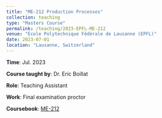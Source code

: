 ```yaml
---
title: "ME-212 Production Processes"
collection: teaching
type: "Masters Course"
permalink: /teaching/2023-EPFL-ME-212
venue: "École Polytechnique Fédérale de Lausanne (EPFL)"
date: 2023-07-01
location: "Lausanne, Switzerland"
---
```


**Time**: Jul. 2023 

**Course taught by**: Dr. Eric Boillat	

**Role**: Teaching Assistant

**Work**: Final examination proctor

**Coursebook**: [ME-212](https://edu.epfl.ch/coursebook/en/industrial-production-processes-ME-212)